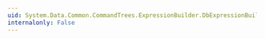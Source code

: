```yaml
---
uid: System.Data.Common.CommandTrees.ExpressionBuilder.DbExpressionBuilder.IsOfOnly(System.Data.Common.CommandTrees.DbExpression,System.Data.Metadata.Edm.TypeUsage)
internalonly: False
---
```

